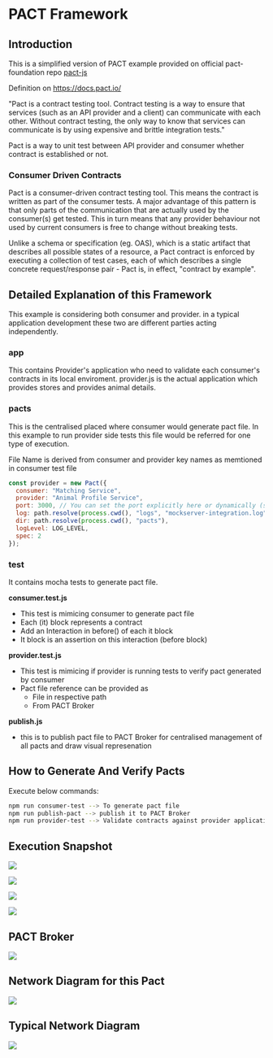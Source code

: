 # PACT Framework

## **Introduction**

This is a simplified version of PACT example provided on official pact-foundation repo [pact-js](https://github.com/pact-foundation/pact-js)

Definition on https://docs.pact.io/

"Pact is a contract testing tool. Contract testing is a way to ensure that services (such as an API provider and a client) can communicate with each other. Without contract testing, the only way to know that services can communicate is by using expensive and brittle integration tests."

Pact is a way to unit test between API provider and consumer whether contract is established or not.

### **Consumer Driven Contracts**

Pact is a consumer-driven contract testing tool. This means the contract is written as part of the consumer tests. A major advantage of this pattern is that only parts of the communication that are actually used by the consumer(s) get tested. This in turn means that any provider behaviour not used by current consumers is free to change without breaking tests.

Unlike a schema or specification (eg. OAS), which is a static artifact that describes all possible states of a resource, a Pact contract is enforced by executing a collection of test cases, each of which describes a single concrete request/response pair - Pact is, in effect, "contract by example".

## **Detailed Explanation of this Framework**

This example is considering both consumer and provider. in a typical application development these two are different parties acting independently.

### **app**

This contains Provider's application who need to validate each consumer's contracts in its local enviroment.
provider.js is the actual application which provides stores and provides animal details.

### **pacts**

This is the centralised placed where consumer would generate pact file. In this example to run provider side tests this file would be referred for one type of execution.

File Name is derived from consumer and provider key names as memtioned in consumer test file

```js
const provider = new Pact({
  consumer: "Matching Service",
  provider: "Animal Profile Service",
  port: 3000, // You can set the port explicitly here or dynamically (see setup() below)
  log: path.resolve(process.cwd(), "logs", "mockserver-integration.log"),
  dir: path.resolve(process.cwd(), "pacts"),
  logLevel: LOG_LEVEL,
  spec: 2
});
```

### **test**

It contains mocha tests to generate pact file.

**consumer.test.js**

- This test is mimicing consumer to generate pact file
- Each (it) block represents a contract
- Add an Interaction in before() of each it block
- It block is an assertion on this interaction (before block)

**provider.test.js**

- This test is mimicing if provider is running tests to verify pact generated by consumer
- Pact file reference can be provided as
  - File in respective path
  - From PACT Broker

**publish.js**

- this is to publish pact file to PACT Broker for centralised management of all pacts and draw visual represenation

## **How to Generate And Verify Pacts**

Execute below commands:

```bash
npm run consumer-test --> To generate pact file
npm run publish-pact --> publish it to PACT Broker
npm run provider-test --> Validate contracts against provider application
```

## **Execution Snapshot**

<p>
    <img src="/images/consumer-tests-execution.png"/>
</p>

<p>
    <img src="/images/publish-pacts.png"/>
</p>

<p>
    <img src="/images/provider-test-execution.png"/>
</p>

<p>
    <img src="/images/provider-tests-execution.png"/>
</p>

## **PACT Broker**

<p>
    <img src="/images/PACT Broker.png"/>
</p>

## **Network Diagram for this Pact**

<p>
    <img src="/images/pact network diagram.png"/>
</p>

## **Typical Network Diagram**

<p>
    <img src="/images/typical pact network diagram.png"/>
</p>
